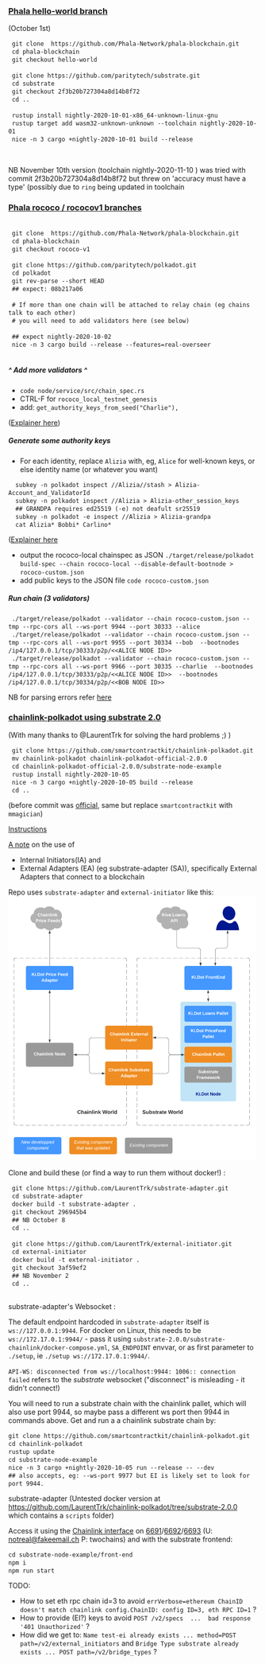 ### [Phala hello-world branch](https://github.com/Phala-Network/phala-blockchain)
(October 1st)

```
 git clone  https://github.com/Phala-Network/phala-blockchain.git
 cd phala-blockchain
 git checkout hello-world
 
 git clone https://github.com/paritytech/substrate.git
 cd substrate
 git checkout 2f3b20b727304a8d14b8f72
 cd ..
 
 rustup install nightly-2020-10-01-x86_64-unknown-linux-gnu
 rustup target add wasm32-unknown-unknown --toolchain nightly-2020-10-01
 nice -n 3 cargo +nightly-2020-10-01 build --release 

 
```

NB November 10th version (toolchain nightly-2020-11-10 ) was tried with commit 2f3b20b727304a8d14b8f72
but threw on 'accuracy must have a type' (possibly due to `ring` being updated in toolchain

### [Phala rococo / rococov1 branches ](https://github.com/Phala-Network/phala-blockchain/tree/rococov1)

```
 
 git clone  https://github.com/Phala-Network/phala-blockchain.git
 cd phala-blockchain
 git checkout rococo-v1
 
 git clone https://github.com/paritytech/polkadot.git
 cd polkadot
 git rev-parse --short HEAD
 ## expect: 08b217a06
 
 # If more than one chain will be attached to relay chain (eg chains talk to each other)
 # you will need to add validators here (see below)
 
 ## expect nightly-2020-10-02
 nice -n 3 cargo build --release --features=real-overseer
 
```
 
##### ^ Add more validators ^
 * `code node/service/src/chain_spec.rs`
 * CTRL-F for `rococo_local_testnet_genesis`
 * add: `get_authority_keys_from_seed("Charlie"),` 
  
  ([Explainer here](https://github.com/KILTprotocol/kilt-parachain))
  
##### Generate some authority keys

* For each identity, replace `Alizia` with, eg, `Alice` for well-known keys, or else identity name (or whatever you want)
```
  subkey -n polkadot inspect //Alizia//stash > Alizia-Account_and_ValidatorId
  subkey -n polkadot inspect //Alizia > Alizia-other_session_keys
  ## GRANDPA requires ed25519 (-e) not deafult sr25519
  subkey -n polkadot -e inspect //Alizia > Alizia-grandpa
  cat Alizia* Bobbi* Carlino*
```
  ([Explainer here](https://substrate.dev/docs/en/tutorials/start-a-private-network/keygen)
  
* output the rococo-local chainspec as JSON
  `./target/release/polkadot build-spec --chain rococo-local --disable-default-bootnode > rococo-custom.json`
* add public keys to the JSON file
  `code rococo-custom.json`

##### Run chain (3 validators)
```
 ./target/release/polkadot --validator --chain rococo-custom.json --tmp --rpc-cors all --ws-port 9944 --port 30333 --alice
 ./target/release/polkadot --validator --chain rococo-custom.json --tmp --rpc-cors all --ws-port 9955 --port 30334 --bob  --bootnodes /ip4/127.0.0.1/tcp/30333/p2p/<<ALICE NODE ID>>
 ./target/release/polkadot --validator --chain rococo-custom.json --tmp --rpc-cors all --ws-port 9966 --port 30335 --charlie  --bootnodes /ip4/127.0.0.1/tcp/30333/p2p/<<ALICE NODE ID>>  --bootnodes /ip4/127.0.0.1/tcp/30334/p2p/<<BOB NODE ID>>
```
NB for parsing errors refer [here](https://github.com/paritytech/cumulus/issues/126)


### [chainlink-polkadot using substrate 2.0](https://github.com/smartcontractkit/chainlink-polkadot)
(With many thanks to @LaurentTrk for solving the hard problems ;) )


```
 git clone https://github.com/smartcontractkit/chainlink-polkadot.git
 mv chainlink-polkadot chainlink-polkadot-official-2.0.0
 cd chainlink-polkadot-official-2.0.0/substrate-node-example
 rustup install nightly-2020-10-05
 nice -n 3 cargo +nightly-2020-10-05 build --release 
 cd ..

```
(before commit was [official](https://github.com/smartcontractkit/chainlink-polkadot/commits/338ecd4121e96d72446b58527d057221443b1a74), same but replace `smartcontractkit` with `mmagician`)


[Instructions](https://github.com/LaurentTrk/chainlink-polkadot/tree/substrate-2.0.0)

  [A note](https://youtu.be/uf1-oOZZNe0?t=753) on the use of 
   - Internal Initiators(IA) and 
   - External Adapters (EA) (eg substrate-adapter (SA)), specifically External Adapters that connect to a blockchain

  Repo uses `substrate-adapter` and `external-initiator` like this:
  <img width="500"  height="530" src="https://raw.githubusercontent.com/LaurentTrk/ki.dot/master/Ki.Dot.Components.png">


Clone and build these (or find a way to run them without docker!) :
```
 git clone https://github.com/LaurentTrk/substrate-adapter.git
 cd substrate-adapter
 docker build -t substrate-adapter .
 git checkout 296945b4
 ## NB October 8
 cd ..
 
 git clone https://github.com/LaurentTrk/external-initiator.git
 cd external-initiator
 docker build -t external-initiator .
 git checkout 3af59ef2
 ## NB November 2
 cd ..
 
```

substrate-adapter's Websocket :

The default endpoint hardcoded in `substrate-adapter` itself is `ws://127.0.0.1:9944`. For docker on Linux, this needs to be `ws://172.17.0.1:9944/` - pass it using `substrate-2.0.0/substrate-chainlink/docker-compose.yml`, `SA_ENDPOINT` envvar, or as first parameter to `./setup`, ie `./setup ws://172.17.0.1:9944/`.

`API-WS: disconnected from ws://localhost:9944: 1006:: connection failed` refers to the _substrate_ websocket ("disconnect" is misleading - it didn't connect!)

You will need to run a substrate chain with the chainlink pallet, which will also use port 9944, so maybe pass a different ws port then 9944 in commands above.
Get and run a a chainlink substrate chain by:
```
git clone https://github.com/smartcontractkit/chainlink-polkadot.git
cd chainlink-polkadot
rustup update
cd substrate-node-example
nice -n 3 cargo +nightly-2020-10-05 run --release -- --dev
## also accepts, eg: --ws-port 9977 but EI is likely set to look for port 9944.
```
substrate-adapter
(Untested docker version at https://github.com/LaurentTrk/chainlink-polkadot/tree/substrate-2.0.0 which contains a `scripts` folder)


Access it using the [Chainlink interface](http://localhost:6691) on [6691](http://localhost:6691)/[6692](http://localhost:6692)/[6693](http://localhost:6691) (U: notreal@fakeemail.ch P: twochains) and with the substrate frontend:
```
cd substrate-node-example/front-end
npm i
npm run start
```

TODO:

* How to set eth rpc chain id=3 to avoid `errVerbose=ethereum ChainID doesn't match chainlink config.ChainID: config ID=3, eth RPC ID=1` ?
* How to provide (EI?) keys to avoid `POST /v2/specs  ...  bad response '401 Unauthorized'` ?
* How did we get to: `Name test-ei already exists ... method=POST path=/v2/external_initiators` and `Bridge Type substrate already exists ... POST path=/v2/bridge_types` ?




